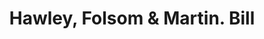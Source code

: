 ---
doi: 10.7916/D8SJ2XK7
date_other: '1870'
date_other_textual: '1870'
form: printed ephemera
genre:
- Invoices
name:
- Hawley, Folsom & Martin
object_in_context_url: https://biggert.cul.columbia.edu/items/view/ave_biggert_00386
subject_hierarchical_geographic:
- Boston, Massachusetts, United States
subject_name:
- Hawley, Folsom & Martin
title: Hawley, Folsom & Martin. Bill
sort_title: Hawley, Folsom & Martin. Bill
call_number: ave_biggert_00386
coordinates:
- 42.35805555555556,-71.06361111111111
pid: ave_biggert_00386
identifiers: ave_biggert_00386
thumbnail: https://derivativo-3.library.columbia.edu/iiif/2/ldpd:344074/full/!256,256/0/native.jpg
permalink: "/biggert/ave_biggert_00386/"
layout: iiif-image-page
---